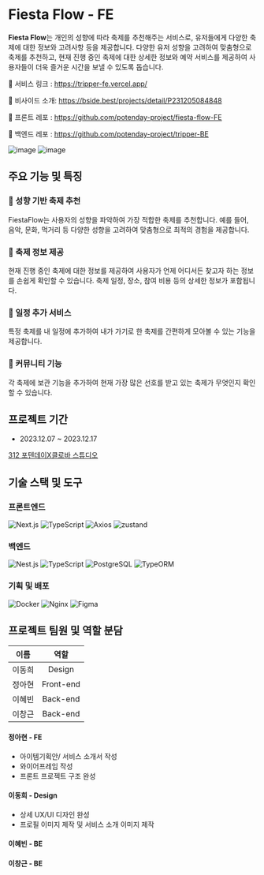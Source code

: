 # **Fiesta Flow - FE**

**Fiesta Flow**는 개인의 성향에 따라 축제를 추천해주는 서비스로, 유저들에게 다양한 축제에 대한 정보와 고려사항 등을 제공합니다. 다양한 유저 성향을 고려하여 맞춤형으로 축제를 추천하고, 현재 진행 중인 축제에 대한 상세한 정보와 예약 서비스를 제공하여 사용자들이 더욱 즐거운 시간을 보낼 수 있도록 돕습니다.

🔗 서비스 링크 : https://tripper-fe.vercel.app/

🔗 비사이드 소개: https://bside.best/projects/detail/P231205084848

🔗 프론트 레포 : https://github.com/potenday-project/fiesta-flow-FE

🔗 백엔드 레포 : https://github.com/potenday-project/tripper-BE

![image](https://github.com/potenday-project/tripper_FE/assets/75254185/68d5c435-2851-4cd7-8e97-76820528f75f)
![image](https://github.com/potenday-project/tripper_FE/assets/75254185/4377efa0-d7a8-4b9a-a124-fa34f26da111)


## **주요 기능 및 특징**

### 🩷 성향 기반 축제 추천
FiestaFlow는 사용자의 성향을 파악하여 가장 적합한 축제를 추천합니다. 예를 들어, 음악, 문화, 먹거리 등 다양한 성향을 고려하여 맞춤형으로 최적의 경험을 제공합니다.

### 💛 축제 정보 제공
현재 진행 중인 축제에 대한 정보를 제공하여 사용자가 언제 어디서든 찾고자 하는 정보를 손쉽게 확인할 수 있습니다. 축제 일정, 장소, 참여 비용 등의 상세한 정보가 포함됩니다.

### 💚 일정 추가 서비스
특정 축제를 내 일정에 추가하여 내가 가기로 한 축제를 간편하게 모아볼 수 있는 기능을 제공합니다.

### 💜 커뮤니티 기능
각 축제에 보관 기능을 추가하여 현재 가장 많은 선호를 받고 있는 축제가 무엇인지 확인할 수 있습니다.

## **프로젝트 기간**
- 2023.12.07 ~ 2023.12.17

[312 포텐데이X클로바 스튜디오](https://bside.best/potenday)

## **기술 스택 및 도구**
### 프론트엔드
![Next.js](https://img.shields.io/badge/-Next.js-000000?style=for-the-badge&logo=next.js&logoColor=ffffff)
![TypeScript](https://img.shields.io/badge/-TypeScript-3178C6?style=for-the-badge&logo=typescript&logoColor=ffffff)
![Axios](https://img.shields.io/badge/Axios-007ACC?style=for-the-badge&logo=axios&logoColor=ffffff)
![zustand](https://img.shields.io/badge/zustand-FFA500?style=for-the-badge)
### 백엔드
![Nest.js](https://img.shields.io/badge/Nest.js-E0234E?style=for-the-badge&logo=nestjs&logoColor=ffffff)
![TypeScript](https://img.shields.io/badge/TypeScript-3178C6?style=for-the-badge&logo=typescript&logoColor=ffffff)
![PostgreSQL](https://img.shields.io/badge/PostgreSQL-4169E1?style=for-the-badge&logo=PostgreSQL&logoColor=white)
![TypeORM](https://img.shields.io/badge/TypeORM-2D3748?style=for-the-badge&logo=typeORM&logoColor=white)
### 기획 및 배포
![Docker](https://img.shields.io/badge/Docker-2496ED?style=for-the-badge&logo=docker&logoColor=ffffff)
![Nginx](https://img.shields.io/badge/Nginx-009639?style=for-the-badge&logo=nginx&logoColor=ffffff)
![Figma](https://img.shields.io/badge/Figma-F24E1E?style=for-the-badge&logo=figma&logoColor=ffffff)

## **프로젝트 팀원 및 역할 분담**

|  이름  |     역할     |
| :----: | :----------: |
| 이동희 |  Design  |
| 정아현 | Front-end |
| 이혜빈 |  Back-end  |
| 이창근 |  Back-end  |

#### 정아현 - FE
- 아이템기획안/ 서비스 소개서 작성
- 와이어프레임 작성
- 프론트 프로젝트 구조 완성
  
#### 이동희 - Design
- 상세 UX/UI 디자인 완성
- 프로필 이미지 제작 및 서비스 소개 이미지 제작

#### 이혜빈 - BE

#### 이창근 - BE


